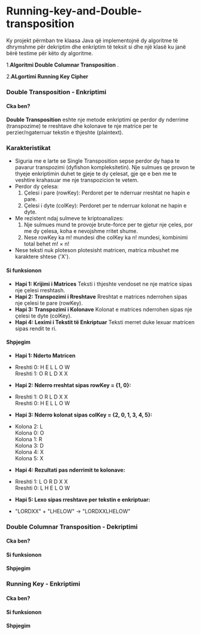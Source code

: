 # Running-key-and-Double-transposition

Ky projekt përmban tre klaasa Java që implementojnë dy algoritme të dhrymshme për dekriptim dhe enkriptim të teksit si dhe një klasë ku janë bërë testime për këto dy algoritme.

1.**Algoritmi Double Columnar Transposition** .

2.**ALgortimi Running Key Cipher** 

### Double Transposition - Enkriptimi

#### Cka ben?

**Double Transposition**  eshte nje metode enkriptimi qe perdor dy nderrime (transpozime) te rreshtave dhe kolonave te nje matrice per te perzier/ngaterruar tekstin e thjeshte (plaintext).

### Karakteristikat

- Siguria me e larte se Single Transposition sepse perdor dy hapa te pavarur transpozimi (dyfishon kompleksitetin). Nje sulmues qe provon te thyeje enkriptimin duhet te gjeje te dy çelesat, gje qe e ben me te veshtire krahasuar me nje transpozicion te vetem.
- Perdor dy çelesa:
  1. Çelesi i pare (rowKey): Perdoret per te nderruar rreshtat ne hapin e pare.
  2. Çelesi i dyte (colKey): Perdoret per te nderruar kolonat ne hapin e dyte.
- Me rezistent ndaj sulmeve te kriptoanalizes:
  1. Nje sulmues mund te provoje brute-force per te gjetur nje çeles, por me dy çelesa, koha e nevojshme rritet shume.
  2. Nese rowKey ka m! mundesi dhe colKey ka n! mundesi, kombinimi total behet m! × n!
- Nese teksti nuk ploteson plotesisht matricen, matrica mbushet me karaktere shtese ('X').


#### Si funksionon

   - **Hapi 1: Krijimi i Matrices** Teksti i thjeshte vendoset ne nje matrice sipas nje çelesi rreshtash.    
   - **Hapi 2: Transpozimi i Rreshtave** Rreshtat e matrices nderrohen sipas nje çelesi te pare (rowKey). 
   - **Hapi 3: Transpozimi i Kolonave** Kolonat e matrices nderrohen sipas nje çelesi te dyte (colKey).  
   - **Hapi 4: Leximi i Tekstit të Enkriptuar** Teksti merret duke lexuar matricen sipas rendit te ri.


#### Shpjegim

 - **Hapi 1: Nderto Matricen**
 - Rreshti 0: H E L L O W  
  Rreshti 1: O R L D X X  

 - **Hapi 2: Nderro rreshtat sipas rowKey = {1, 0}:**
 - Rreshti 1: O R L D X X  
 Rreshti 0: H E L L O W  

 - **Hapi 3: Nderro kolonat sipas colKey = {2, 0, 1, 3, 4, 5}:**
 - Kolona 2: L  
 Kolona 0: O  
 Kolona 1: R  
 Kolona 3: D  
 Kolona 4: X  
 Kolona 5: X  

- **Hapi 4: Rezultati pas nderrimit te kolonave:** 
- Rreshti 1: L O R D X X  
 Rreshti 0: L H E L O W  

- **Hapi 5: Lexo sipas rreshtave per tekstin e enkriptuar:**
- "LORDXX" + "LHELOW" → "LORDXXLHELOW"

### Double Columnar Transposition - Dekriptimi

#### Cka ben?

#### Si funksionon

#### Shpjegim

### Running Key - Enkriptimi

#### Cka ben?

#### Si funksionon

#### Shpjegim




